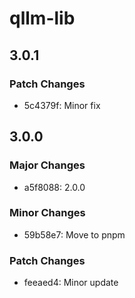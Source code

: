 # qllm-lib

## 3.0.1

### Patch Changes

- 5c4379f: Minor fix

## 3.0.0

### Major Changes

- a5f8088: 2.0.0

### Minor Changes

- 59b58e7: Move to pnpm

### Patch Changes

- feeaed4: Minor update
